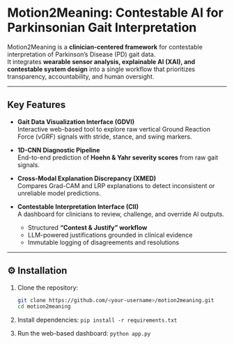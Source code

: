 # Motion2Meaning: Contestable AI for Parkinsonian Gait Interpretation

Motion2Meaning is a **clinician-centered framework** for contestable interpretation of Parkinson’s Disease (PD) gait data.  
It integrates **wearable sensor analysis, explainable AI (XAI), and contestable system design** into a single workflow that prioritizes transparency, accountability, and human oversight.

---

## Key Features
- **Gait Data Visualization Interface (GDVI)**  
  Interactive web-based tool to explore raw vertical Ground Reaction Force (vGRF) signals with stride, stance, and swing markers.

- **1D-CNN Diagnostic Pipeline**  
  End-to-end prediction of **Hoehn & Yahr severity scores** from raw gait signals.

- **Cross-Modal Explanation Discrepancy (XMED)**  
  Compares Grad-CAM and LRP explanations to detect inconsistent or unreliable model predictions.

- **Contestable Interpretation Interface (CII)**  
  A dashboard for clinicians to review, challenge, and override AI outputs.  
  - Structured **“Contest & Justify” workflow**  
  - LLM-powered justifications grounded in clinical evidence  
  - Immutable logging of disagreements and resolutions  

---

## ⚙️ Installation
1. Clone the repository:
   ```bash
   git clone https://github.com/<your-username>/motion2meaning.git
   cd motion2meaning
   ```
2. Install dependencies:
```pip install -r requirements.txt```

3. Run the web-based dashboard:
   ```python app.py```
